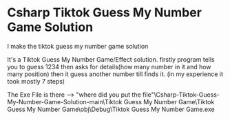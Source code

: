 # Csharp Tiktok Guess My Number Game Solution
 
I make the tiktok guess my number game solution 
 
It's a Tiktok Guess My Number Game/Effect solution. 
firstly program tells you to guess 1234 then asks for details(how many number in it and how many position)
then it guess another number till finds it. (in my experience it took mostly 7 steps)
 
The Exe File is there --> "where did you put the file"\Csharp-Tiktok-Guess-My-Number-Game-Solution-main\Tiktok Guess My Number Game\Tiktok Guess My Number Game\obj\Debug\Tiktok Guess My Number Game.exe
